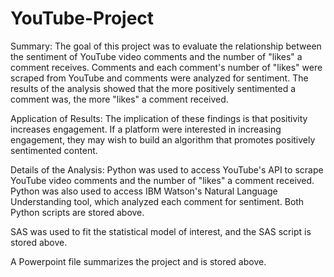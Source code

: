 # YouTube-Project
Summary:
The goal of this project was to evaluate the relationship between the sentiment of YouTube video comments and the number of "likes" a comment receives. Comments and each comment's number of "likes" were scraped from YouTube and comments were analyzed for sentiment. The results of the analysis showed that the more positively sentimented a comment was, the more "likes" a comment received. 

Application of Results:
The implication of these findings is that positivity increases engagement. If a platform were interested in increasing engagement, they may wish to build an algorithm that promotes positively sentimented content. 

Details of the Analysis:
Python was used to access YouTube's API to scrape YouTube video comments and the number of "likes" a comment received. Python was also used to access IBM Watson's Natural Language Understanding tool, which analyzed each comment for sentiment. Both Python scripts are stored above. 

SAS was used to fit the statistical model of interest, and the SAS script is stored above. 

A Powerpoint file summarizes the project and is stored above.
